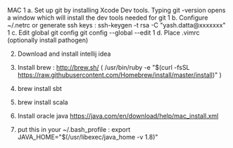 MAC
1 a. Set up git by installing Xcode Dev tools. Typing git -version opens a window which will install the dev tools needed for git
1 b. Configure ~/.netrc or generate ssh keys :
     ssh-keygen -t rsa -C "yash.datta@xxxxxxx"
1 c. Edit global git config
     git config --global --edit
1 d. Place .vimrc (optionally install pathogen) 

2. Download and install intellij idea

3. Install brew : http://brew.sh/ ( /usr/bin/ruby -e "$(curl -fsSL https://raw.githubusercontent.com/Homebrew/install/master/install)" )

4. brew install sbt
5. brew install scala
6. Install oracle java https://java.com/en/download/help/mac_install.xml
7. put this in your ~/.bash_profile : export JAVA_HOME="$(/usr/libexec/java_home -v 1.8)"
